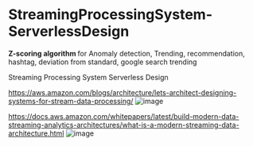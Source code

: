 # StreamingProcessingSystem-ServerlessDesign

<b>Z-scoring algorithm </b>for Anomaly detection, Trending, recommendation, hashtag, deviation from standard, google search trending 

Streaming Processing System Serverless Design

https://aws.amazon.com/blogs/architecture/lets-architect-designing-systems-for-stream-data-processing/
![image](https://github.com/venkatabinary/StreamingProcessingSystem-ServerlessDesign/assets/96198186/9b1d0856-6a7a-419c-b5b9-0eceb65065c4)

https://docs.aws.amazon.com/whitepapers/latest/build-modern-data-streaming-analytics-architectures/what-is-a-modern-streaming-data-architecture.html
![image](https://github.com/venkatabinary/StreamingProcessingSystem-ServerlessDesign/assets/96198186/2258a7b5-0e26-4b58-bf96-8c45b25b1c8b)



